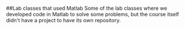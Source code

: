 ##Lab classes that used Matlab
Some of the lab classes where we developed code in Matlab to solve some problems, but the course itself didn't have a project to have its own repository.
